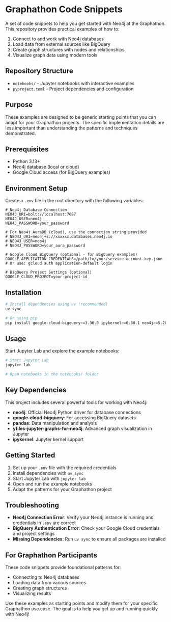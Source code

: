 # Graphathon Code Snippets

A set of code snippets to help you get started with Neo4j at the Graphathon. This repository provides practical examples of how to:

1. Connect to and work with Neo4j databases
2. Load data from external sources like BigQuery
3. Create graph structures with nodes and relationships
4. Visualize graph data using modern tools

## Repository Structure

- `notebooks/` - Jupyter notebooks with interactive examples
- `pyproject.toml` - Project dependencies and configuration

## Purpose

These examples are designed to be generic starting points that you can adapt for your Graphathon projects. The specific implementation details are less important than understanding the patterns and techniques demonstrated.

## Prerequisites

- Python 3.13+
- Neo4j database (local or cloud)
- Google Cloud access (for BigQuery examples)

## Environment Setup

Create a `.env` file in the root directory with the following variables:

```env
# Neo4j Database Connection
NEO4J_URI=bolt://localhost:7687
NEO4J_USER=neo4j
NEO4J_PASSWORD=your_password

# For Neo4j AuraDB (cloud), use the connection string provided
# NEO4J_URI=neo4j+s://xxxxxx.databases.neo4j.io
# NEO4J_USER=neo4j
# NEO4J_PASSWORD=your_aura_password

# Google Cloud BigQuery (optional - for BigQuery examples)
GOOGLE_APPLICATION_CREDENTIALS=/path/to/your/service-account-key.json
# Or use: gcloud auth application-default login

# BigQuery Project Settings (optional)
GOOGLE_CLOUD_PROJECT=your-project-id
```

## Installation

```bash
# Install dependencies using uv (recommended)
uv sync

# Or using pip
pip install google-cloud-bigquery>=3.36.0 ipykernel>=6.30.1 neo4j>=5.28.2 pandas>=2.3.2 yfiles-jupyter-graphs-for-neo4j>=1.7.0
```

## Usage

Start Jupyter Lab and explore the example notebooks:

```bash
# Start Jupyter Lab
jupyter lab

# Open notebooks in the notebooks/ folder
```

## Key Dependencies

This project includes several powerful tools for working with Neo4j:

- **neo4j**: Official Neo4j Python driver for database connections
- **google-cloud-bigquery**: For accessing BigQuery datasets
- **pandas**: Data manipulation and analysis
- **yfiles-jupyter-graphs-for-neo4j**: Advanced graph visualization in Jupyter
- **ipykernel**: Jupyter kernel support

## Getting Started

1. Set up your `.env` file with the required credentials
2. Install dependencies with `uv sync`
3. Start Jupyter Lab with `jupyter lab`
4. Open and run the example notebooks
5. Adapt the patterns for your Graphathon project

## Troubleshooting

- **Neo4j Connection Error**: Verify your Neo4j instance is running and credentials in `.env` are correct
- **BigQuery Authentication Error**: Check your Google Cloud credentials and project settings
- **Missing Dependencies**: Run `uv sync` to ensure all packages are installed

## For Graphathon Participants

These code snippets provide foundational patterns for:
- Connecting to Neo4j databases
- Loading data from various sources
- Creating graph structures
- Visualizing results

Use these examples as starting points and modify them for your specific Graphathon use case. The goal is to help you get up and running quickly with Neo4j!

